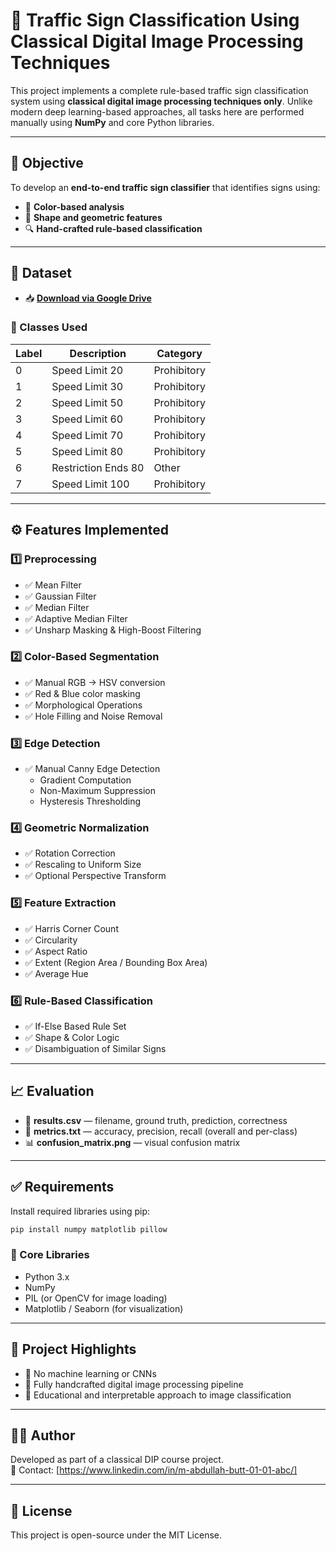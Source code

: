 # 🚦 Traffic Sign Classification Using Classical Digital Image Processing Techniques

This project implements a complete rule-based traffic sign classification system using **classical digital image processing techniques only**. Unlike modern deep learning-based approaches, all tasks here are performed manually using **NumPy** and core Python libraries.

---

## 📌 Objective

To develop an **end-to-end traffic sign classifier** that identifies signs using:

- 🎨 **Color-based analysis**
- 🔷 **Shape and geometric features**
- 🔍 **Hand-crafted rule-based classification**

---

## 📁 Dataset

- 📥 **[Download via Google Drive](https://drive.google.com/file/d/1HXH-6fVv3qplhXTOGJnBen2Tc_HRpGnI/view)**

### 🔢 Classes Used

| Label | Description            | Category     |
|-------|------------------------|--------------|
| 0     | Speed Limit 20         | Prohibitory  |
| 1     | Speed Limit 30         | Prohibitory  |
| 2     | Speed Limit 50         | Prohibitory  |
| 3     | Speed Limit 60         | Prohibitory  |
| 4     | Speed Limit 70         | Prohibitory  |
| 5     | Speed Limit 80         | Prohibitory  |
| 6     | Restriction Ends 80    | Other        |
| 7     | Speed Limit 100        | Prohibitory  |

---

## ⚙️ Features Implemented

### 1️⃣ Preprocessing

- ✅ Mean Filter  
- ✅ Gaussian Filter  
- ✅ Median Filter  
- ✅ Adaptive Median Filter  
- ✅ Unsharp Masking & High-Boost Filtering

### 2️⃣ Color-Based Segmentation

- ✅ Manual RGB → HSV conversion  
- ✅ Red & Blue color masking  
- ✅ Morphological Operations  
- ✅ Hole Filling and Noise Removal

### 3️⃣ Edge Detection

- ✅ Manual Canny Edge Detection  
  - Gradient Computation  
  - Non-Maximum Suppression  
  - Hysteresis Thresholding

### 4️⃣ Geometric Normalization

- ✅ Rotation Correction  
- ✅ Rescaling to Uniform Size  
- ✅ Optional Perspective Transform

### 5️⃣ Feature Extraction

- ✅ Harris Corner Count  
- ✅ Circularity  
- ✅ Aspect Ratio  
- ✅ Extent (Region Area / Bounding Box Area)  
- ✅ Average Hue

### 6️⃣ Rule-Based Classification

- ✅ If-Else Based Rule Set  
- ✅ Shape & Color Logic  
- ✅ Disambiguation of Similar Signs

---

## 📈 Evaluation

- 📄 **results.csv** — filename, ground truth, prediction, correctness  
- 📝 **metrics.txt** — accuracy, precision, recall (overall and per-class)  
- 📊 **confusion_matrix.png** — visual confusion matrix  

---

## ✅ Requirements

Install required libraries using pip:

```bash
pip install numpy matplotlib pillow
```

### 🔧 Core Libraries

- Python 3.x
- NumPy
- PIL (or OpenCV for image loading)
- Matplotlib / Seaborn (for visualization)

---

## 🧠 Project Highlights

- 🚫 No machine learning or CNNs
- 🧮 Fully handcrafted digital image processing pipeline
- 🧪 Educational and interpretable approach to image classification

---

## 🙋‍♂️ Author

Developed as part of a classical DIP course project.  
📧 Contact: [https://www.linkedin.com/in/m-abdullah-butt-01-01-abc/]  


---

## 📜 License

This project is open-source under the MIT License.
